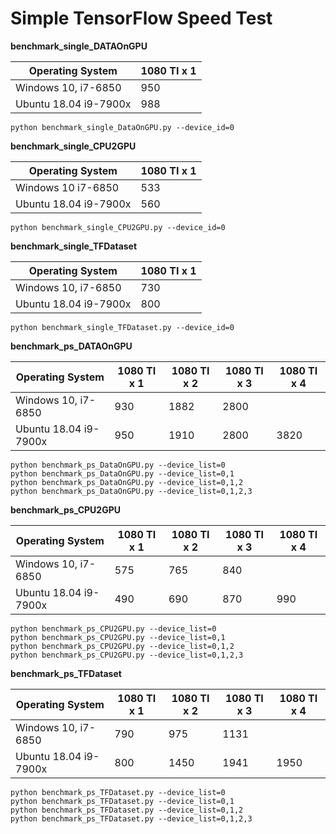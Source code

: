 Simple TensorFlow Speed Test
===

__benchmark_single_DATAOnGPU__

| Operating System | 1080 TI x 1 |
|-------|------------|
| Windows 10, i7-6850| 950 |
| Ubuntu 18.04 i9-7900x| 988 |


```
python benchmark_single_DataOnGPU.py --device_id=0
```


__benchmark_single_CPU2GPU__

| Operating System | 1080 TI x 1 |
|-------|------------|
| Windows 10 i7-6850| 533 |
| Ubuntu 18.04 i9-7900x| 560 |

```
python benchmark_single_CPU2GPU.py --device_id=0
```

__benchmark_single_TFDataset__

| Operating System | 1080 TI x 1 |
|-------|------------|
| Windows 10, i7-6850| 730 |
| Ubuntu 18.04 i9-7900x| 800 |

```
python benchmark_single_TFDataset.py --device_id=0
```

__benchmark_ps_DATAOnGPU__

| Operating System | 1080 TI x 1 | 1080 TI x 2 | 1080 TI x 3 | 1080 TI x 4 |
|-------|------------|------------|------------|------------|
| Windows 10, i7-6850| 930 | 1882 | 2800 | |
| Ubuntu 18.04 i9-7900x| 950 | 1910 | 2800 | 3820 |

```
python benchmark_ps_DataOnGPU.py --device_list=0
python benchmark_ps_DataOnGPU.py --device_list=0,1
python benchmark_ps_DataOnGPU.py --device_list=0,1,2
python benchmark_ps_DataOnGPU.py --device_list=0,1,2,3
```

__benchmark_ps_CPU2GPU__

| Operating System | 1080 TI x 1 | 1080 TI x 2 | 1080 TI x 3 | 1080 TI x 4 |
|-------|------------|------------|------------|------------|
| Windows 10, i7-6850| 575 | 765 | 840 | |
| Ubuntu 18.04 i9-7900x| 490 | 690 | 870 | 990 |

```
python benchmark_ps_CPU2GPU.py --device_list=0
python benchmark_ps_CPU2GPU.py --device_list=0,1
python benchmark_ps_CPU2GPU.py --device_list=0,1,2
python benchmark_ps_CPU2GPU.py --device_list=0,1,2,3
```

__benchmark_ps_TFDataset__

| Operating System | 1080 TI x 1 | 1080 TI x 2 | 1080 TI x 3 | 1080 TI x 4 |
|-------|------------|------------|------------|------------|
| Windows 10, i7-6850| 790 | 975 | 1131 | |
| Ubuntu 18.04 i9-7900x| 800 | 1450 | 1941 | 1950 |

```
python benchmark_ps_TFDataset.py --device_list=0
python benchmark_ps_TFDataset.py --device_list=0,1
python benchmark_ps_TFDataset.py --device_list=0,1,2
python benchmark_ps_TFDataset.py --device_list=0,1,2,3
```
